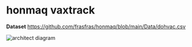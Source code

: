 # honmaq vaxtrack



<b>Dataset</b>
https://github.com/frasfras/honmaq/blob/main/Data/dohvac.csv

![architect diagram](https://github.com/frasfras/honmaq/assets/65541080/3eb5bd7a-2b76-435e-b154-bd0cf6099280)
